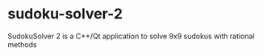 sudoku-solver-2
===============

SudokuSolver 2 is a C++/Qt application to solve 9x9 sudokus with rational methods